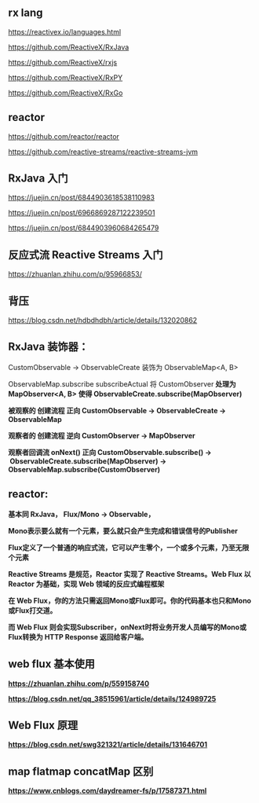 ## rx lang

<https://reactivex.io/languages.html>

<https://github.com/ReactiveX/RxJava>

<https://github.com/ReactiveX/rxjs>

<https://github.com/ReactiveX/RxPY>

<https://github.com/ReactiveX/RxGo>

## reactor

<https://github.com/reactor/reactor>

<https://github.com/reactive-streams/reactive-streams-jvm>

## RxJava 入门

<https://juejin.cn/post/6844903618538110983>

<https://juejin.cn/post/6966869287122239501>

<https://juejin.cn/post/6844903960684265479>

## 反应式流 Reactive Streams 入门

<https://zhuanlan.zhihu.com/p/95966853/>

## 背压

<https://blog.csdn.net/hdbdhdbh/article/details/132020862>

## RxJava 装饰器：

CustomObservable -> ObservableCreate<A> 装饰为 ObservableMap<A, B>

ObservableMap.subscribe subscribeActual 将 CustomObserver<B> 处理为 MapObserver<A, B> 使得 ObservableCreate.subscribe(MapObserver)

被观察的 创建流程 正向 CustomObservable -> ObservableCreate -> ObservableMap

观察者的 创建流程 逆向 CustomObserver -> MapObserver

观察者回调流 onNext() 正向 CustomObservable.subscribe() ->  ObservableCreate.subscribe(MapObserver) -> ObservableMap.subscribe(CustomObserver)

## reactor:

基本同 RxJava， Flux/Mono -> Observable，

Mono表示要么就有一个元素，要么就只会产生完成和错误信号的Publisher

Flux定义了一个普通的响应式流，它可以产生零个，一个或多个元素，乃至无限个元素

Reactive Streams 是规范，Reactor 实现了 Reactive Streams。Web Flux 以 Reactor 为基础，实现 Web 领域的反应式编程框架

在 Web Flux，你的方法只需返回Mono或Flux即可。你的代码基本也只和Mono或Flux打交道。

而 Web Flux 则会实现Subscriber，onNext时将业务开发人员编写的Mono或Flux转换为 HTTP Response 返回给客户端。

## web flux 基本使用

<https://zhuanlan.zhihu.com/p/559158740>

<https://blog.csdn.net/qq_38515961/article/details/124989725>

## Web Flux 原理

<https://blog.csdn.net/swg321321/article/details/131646701>

## map flatmap concatMap 区别

<https://www.cnblogs.com/daydreamer-fs/p/17587371.html>